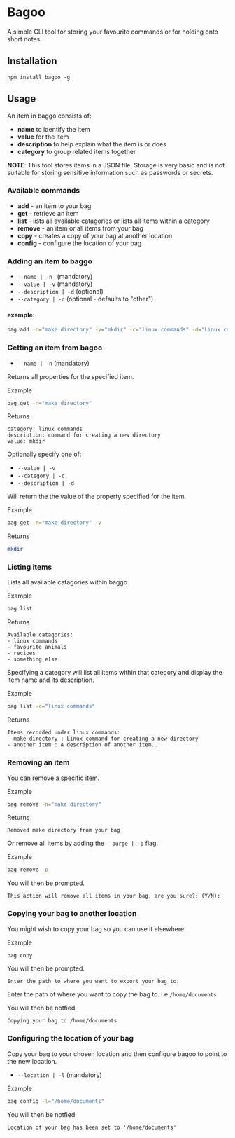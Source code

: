 # Bagoo
A simple CLI tool for storing your favourite commands or for holding onto short notes
## Installation
`npm install bagoo -g`

## Usage
An item in baggo consists of:
- **name** to identify the item
- **value** for the item
- **description** to help explain what the item is or does
- **category** to group related items together

**NOTE**: This tool stores items in a JSON file. Storage is very basic and is not suitable for storing sensitive information such as passwords or secrets. 
### Available commands
- **add** - an item to your bag
- **get** - retrieve an item
- **list** - lists all available catagories or lists all items within a category
- **remove** - an item or all items from your bag
- **copy** - creates a copy of your bag at another location
- **config** - configure the location of your bag
### Adding an item to baggo
- `--name | -n ` (mandatory)
- `--value | -v` (mandatory)
- `--description | -d` (optional)
- `--category | -c` (optional - defaults to "other")

#### example:
```sh
bag add -n="make directory" -v="mkdir" -c="linux commands" -d="Linux command for creating a new directory"
```

### Getting an item from bagoo
- `--name | -n` (mandatory)

Returns all properties for the specified item.

Example
```sh
bag get -n="make directory"
```

Returns
```
category: linux commands
description: command for creating a new directory
value: mkdir
```
Optionally specify one of:
- `--value | -v`
- `--category | -c`
- `--description | -d`

Will return the the value of the property specified for the item.

Example
```sh
bag get -n="make directory" -v
```
Returns
```sh
mkdir
```

### Listing items
Lists all available catagories within baggo.

Example
```sh
bag list
```
Returns
```
Available catagories:
- linux commands
- favourite animals
- recipes
- something else
```

Specifying a category will list all items within that category and display the item name and its description.

Example
```sh
bag list -c="linux commands"
```

Returns
```
Items recorded under linux commands:
- make directory : Linux command for creating a new directory
- another item : A description of another item... 
```

### Removing an item
You can remove a specific item.

Example 
```sh
bag remove -n="make directory"
```
Returns
```
Removed make directory from your bag
```
Or remove all items by adding the `--purge | -p` flag.

Example
```sh
bag remove -p
```
You will then be prompted.
```
This action will remove all items in your bag, are you sure?: (Y/N): 
```

### Copying your bag to another location
You might wish to copy your bag so you can use it elsewhere.

Example
```sh
bag copy
```
You will then be prompted.
```
Enter the path to where you want to export your bag to:
```
Enter the path of where you want to copy the bag to.
i.e `/home/documents`

You will then be notfied.
```
Copying your bag to /home/documents
```

### Configuring the location of your bag
Copy your bag to your chosen location and then configure bagoo to point to the new location.

- `--location | -l` (mandatory)

Example
```sh
bag config -l="/home/documents"
```
You will then be notfied.
```
Location of your bag has been set to '/home/documents'
```
